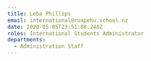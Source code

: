 ```yaml
---
title: Leba Phillips
email: international@ruapehu.school.nz
date: 2020-05-05T23:51:08.248Z
roles: International Students Administrator
departments:
  - Administration Staff
---
```


